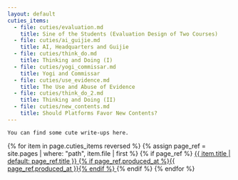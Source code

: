 ```yaml
---
layout: default
cuties_items:
  - file: cuties/evaluation.md
    title: Sine of the Students (Evaluation Design of Two Courses)
  - file: cuties/ai_guijie.md
    title: AI, Headquarters and Guijie
  - file: cuties/think_do.md
    title: Thinking and Doing (I)
  - file: cuties/yogi_commissar.md
    title: Yogi and Commissar
  - file: cuties/use_evidence.md
    title: The Use and Abuse of Evidence
  - file: cuties/think_do_2.md
    title: Thinking and Doing (II)
  - file: cuties/new_contents.md
    title: Should Platforms Favor New Contents?
---
```

<!-- # Cuties -->

```
You can find some cute write-ups here.
```
<div class="project-list indented">
  {% for item in page.cuties_items reversed %}
    {% assign page_ref = site.pages | where: "path", item.file | first %}
    {% if page_ref %}
    <a href="{{ page_ref.url | relative_url }}">
      <span class="project-title">{{ item.title | default: page_ref.title }}</span>
      {% if page_ref.produced_at %}<span class="project-date">{{ page_ref.produced_at }}</span>{% endif %}
    </a>
    {% endif %}
  {% endfor %}
</div>


<!-- 
Text can be **bold**, _italic_, or ~~strikethrough~~.

[Link to another page](./another-page.html).

There should be whitespace between paragraphs.

There should be whitespace between paragraphs. We recommend including a README, or a file with information about your project.

# Header 1

This is a normal paragraph following a header. GitHub is a code hosting platform for version control and collaboration. It lets you and others work together on projects from anywhere.

## Header 2

> This is a blockquote following a header.
>
> When something is important enough, you do it even if the odds are not in your favor.

### Header 3

```js
// Javascript code with syntax highlighting.
var fun = function lang(l) {
  dateformat.i18n = require('./lang/' + l)
  return true;
}
```

```ruby
# Ruby code with syntax highlighting
GitHubPages::Dependencies.gems.each do |gem, version|
  s.add_dependency(gem, "= #{version}")
end
```

#### Header 4

*   This is an unordered list following a header.
*   This is an unordered list following a header.
*   This is an unordered list following a header.

##### Header 5

1.  This is an ordered list following a header.
2.  This is an ordered list following a header.
3.  This is an ordered list following a header.

###### Header 6

| head1        | head two          | three |
|:-------------|:------------------|:------|
| ok           | good swedish fish | nice  |
| out of stock | good and plenty   | nice  |
| ok           | good `oreos`      | hmm   |
| ok           | good `zoute` drop | yumm  |

### There's a horizontal rule below this.

* * *

### Here is an unordered list:

*   Item foo
*   Item bar
*   Item baz
*   Item zip

### And an ordered list:

1.  Item one
1.  Item two
1.  Item three
1.  Item four

### And a nested list:

- level 1 item
  - level 2 item
  - level 2 item
    - level 3 item
    - level 3 item
- level 1 item
  - level 2 item
  - level 2 item
  - level 2 item
- level 1 item
  - level 2 item
  - level 2 item
- level 1 item

### Small image

![Octocat](https://github.githubassets.com/images/icons/emoji/octocat.png)

### Large image

![Branching](https://guides.github.com/activities/hello-world/branching.png)


### Definition lists can be used with HTML syntax.

<dl>
<dt>Name</dt>
<dd>Godzilla</dd>
<dt>Born</dt>
<dd>1952</dd>
<dt>Birthplace</dt>
<dd>Japan</dd>
<dt>Color</dt>
<dd>Green</dd>
</dl>

```
Long, single-line code blocks should not wrap. They should horizontally scroll if they are too long. This line should be long enough to demonstrate this.
```

```
The final element.
``` -->
